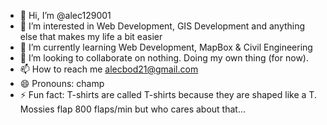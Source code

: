 - 👋 Hi, I’m @alec129001
- 👀 I’m interested in Web Development, GIS Development and anything else that makes my life a bit easier
- 🌱 I’m currently learning Web Development, MapBox & Civil Engineering
- 💞️ I’m looking to collaborate on nothing. Doing my own thing (for now).
- 📫 How to reach me alecbod21@gmail.com 
- 😄 Pronouns: champ
- ⚡ Fun fact: T-shirts are called T-shirts because they are shaped like a T. Mossies flap 800 flaps/min but who cares about that...

<!---
alec129001/alec129001 is a ✨ special ✨ repository because its `README.md` (this file) appears on your GitHub profile.
You can click the Preview link to take a look at your changes.
--->
